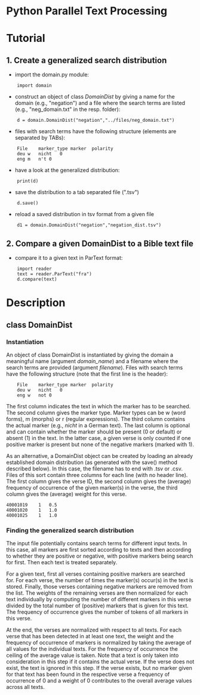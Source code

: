 Python Parallel Text Processing
=====

# Tutorial

## 1. Create a generalized search distribution

* import the domain.py module:

```
    import domain
```

* construct an object of class *DomainDist* by giving a name for the domain (e.g., "negation") and 
a file where the search terms are listed (e.g., "neg_domain.txt" in the resp. folder):
```
    d = domain.DomainDist("negation","../files/neg_domain.txt")
```

* files with search terms have the following structure (elements are separated by TABs):

```
    File    marker_type marker  polarity
    deu w   nicht   0
    eng m   n't 0
```

* have a look at the generalized distribution:

```
    print(d)
```

* save the distribution to a tab separated file (".tsv")

```
    d.save()
```

* reload a saved distribution in tsv format from a given file

```
    d1 = domain.DomainDist("negation","negation_dist.tsv")
```

## 2. Compare a given DomainDist to a Bible text file

* compare it to a given text in ParText format:

```
    import reader
    text = reader.ParText("fra")
    d.compare(text)
```

# Description

## class DomainDist

### Instantiation

An object of class DomainDist is instantiated by giving the domain a meaningful name (argument 
*domain_name*) and a filename where the search terms are provided (argument *filename*). Files with
search terms have the following structure (note that the first line is the header):

```
    File    marker_type marker  polarity
    deu w   nicht   0
    eng w   not 0
```

The first column indicates the text in which the marker has to be searched. The second column 
gives the marker type. Marker types can be w (word forms), m (morphs) or r (regular expressions). 
The third column contains the actual marker (e.g., *nicht* in a German text). The last column is
optional and can contain whether the marker should be present (0 or default) or absent (1) in the 
text. In the latter case, a given verse is only counted if one positive marker is present but none 
of the negative markers (marked with 1). 

As an alternative, a DomainDist object can be created by loading an already established domain
distribution (as generated with the save() method described below). In this case, the filename has
to end with .tsv or .csv. Files of this sort contain three columns for each line (with no header 
line). The first column gives the verse ID, the second column gives the (average) frequency of 
occurrence of the given marker(s) in the verse, the third column gives the (average) weight for 
this verse.

```
40001019	1	0.5
40001020	1	1.0
40001025	1	1.0
```

### Finding the generalized search distribution

The input file potentially contains search terms for different input texts. In this case, all 
markers are first sorted according to texts and then according to whether they are positive or 
negative, with positive markers being search for first. Then each text is treated separately. 

For a given text, first all verses containing positive markers are searched for. For each verse, 
the number of times the marker(s) occur(s) in the text is stored. Finally, those verses containing
negative markers are removed from the list. The weights of the remaining verses are then normalized 
for each text individually by computing the number of different markers in this verse divided by 
the total number of (positive) markers that is given for this text. The frequency of occurrence 
gives the number of tokens of all markers in this verse. 

At the end, the verses are normalized with respect to all texts. For each verse that has been 
detected in at least one text, the weight and the frequency of occurrence of markers is normalized
by taking the average of all values for the individual texts. For the frequency of occurrence the
ceiling of the average value is taken. Note that a text is only taken into consideration in this
step if it contains the actual verse. If the verse does not exist, the text is ignored in this 
step. If the verse exists, but no marker given for that text has been found in the respective verse
a frequency of occurrence of 0 and a weight of 0 contributes to the overall average values across
all texts.

